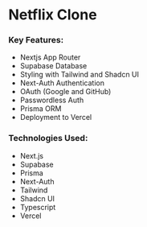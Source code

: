 # Netflix Clone

### Key Features:

- Nextjs App Router
- Supabase Database
- Styling with Tailwind and Shadcn UI
- Next-Auth Authentication
- OAuth (Google and GitHub)
- Passwordless Auth
- Prisma ORM
- Deployment to Vercel

### Technologies Used: 

- Next.js
- Supabase
- Prisma
- Next-Auth
- Tailwind
- Shadcn UI
- Typescript
- Vercel
